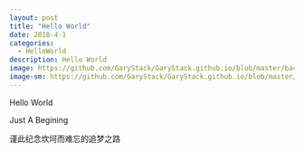```yaml
---
layout: post
title: "Hello World"
date: 2018-4-1
categories:
  - HelloWorld
description: Hello World
image: https://github.com/GaryStack/GaryStack.github.io/blob/master/background/Other/%E9%9D%9E%E5%8A%A8%E6%BC%AB/08.jpg?raw=true
image-sm: https://github.com/GaryStack/GaryStack.github.io/blob/master/background/Other/%E9%9D%9E%E5%8A%A8%E6%BC%AB/08.jpg?raw=true
---
```


Hello World

Just A Begining

谨此纪念坎坷而难忘的追梦之路

